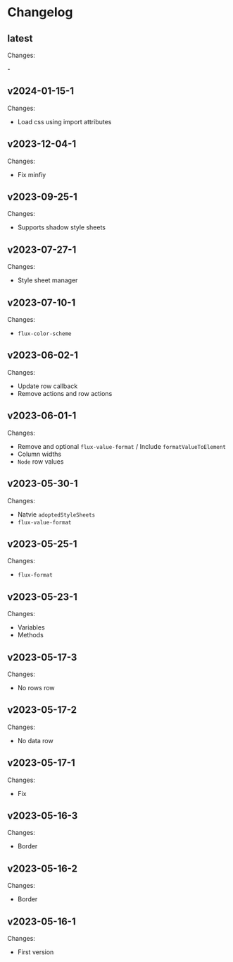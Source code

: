 # Changelog

## latest

Changes:

\-

## v2024-01-15-1

Changes:

- Load css using import attributes

## v2023-12-04-1

Changes:

- Fix minfiy

## v2023-09-25-1

Changes:

- Supports shadow style sheets

## v2023-07-27-1

Changes:

- Style sheet manager

## v2023-07-10-1

Changes:

- `flux-color-scheme`

## v2023-06-02-1

Changes:

- Update row callback
- Remove actions and row actions

## v2023-06-01-1

Changes:

- Remove and optional `flux-value-format` / Include `formatValueToElement`
- Column widths
- `Node` row values

## v2023-05-30-1

Changes:

- Natvie `adoptedStyleSheets`
- `flux-value-format`

## v2023-05-25-1

Changes:

- `flux-format`

## v2023-05-23-1

Changes:

- Variables
- Methods

## v2023-05-17-3

Changes:

- No rows row

## v2023-05-17-2

Changes:

- No data row

## v2023-05-17-1

Changes:

- Fix

## v2023-05-16-3

Changes:

- Border

## v2023-05-16-2

Changes:

- Border

## v2023-05-16-1

Changes:

- First version

